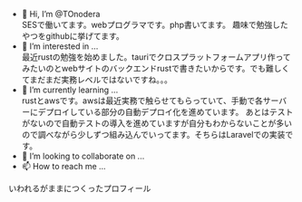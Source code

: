 - 👋 Hi, I’m @TOnodera  
SESで働いてます。webプログラマです。php書いてます。
趣味で勉強したやつをgithubに挙げてます。
- 👀 I’m interested in ...  
最近rustの勉強を始めました。tauriでクロスプラットフォームアプリ作ってみたいのとwebサイトのバックエンドrustで書きたいからです。でも難しくてまだまだ実務レベルではないですね。。。  
- 🌱 I’m currently learning ...  
rustとawsです。awsは最近実務で触らせてもらっていて、手動で各サーバーにデプロイしている部分の自動デプロイ化を進めています。
あとはテストがないので自動テストの導入を進めていますが自分もわからないことが多いので調べながら少しずつ組み込んでいってます。そちらはLaravelでの実装です。  
- 💞️ I’m looking to collaborate on ...
- 📫 How to reach me ...

いわれるがままにつくったプロフィール

<!---
TOnodera/TOnodera is a ✨ special ✨ repository because its `README.md` (this file) appears on your GitHub profile.
You can click the Preview link to take a look at your changes.
--->
